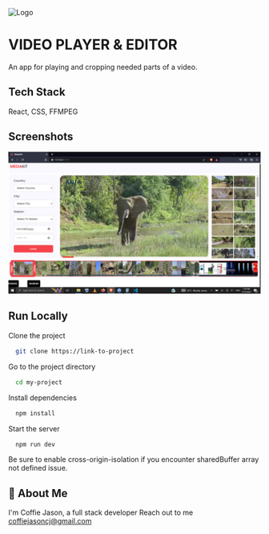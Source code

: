 
![Logo](https://dev-to-uploads.s3.amazonaws.com/uploads/articles/th5xamgrr6se0x5ro4g6.png)


# VIDEO PLAYER & EDITOR

An app for playing and cropping needed parts of a video. 


## Tech Stack

React, CSS, FFMPEG



## Screenshots

![App Screenshot](src/assets/SCREENSHOT1.png)


## Run Locally

Clone the project

```bash
  git clone https://link-to-project
```

Go to the project directory

```bash
  cd my-project
```

Install dependencies

```bash
  npm install
```

Start the server

```bash
  npm run dev
```

Be sure to enable cross-origin-isolation if you encounter sharedBuffer array not defined issue.
## 🚀 About Me
I'm Coffie Jason, a full stack developer
Reach out to me coffiejasoncj@gmail.com
